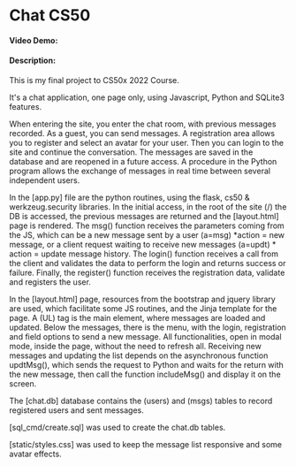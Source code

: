 # Chat CS50
#### Video Demo:  <URL HERE>
#### Description:

This is my final project to CS50x 2022 Course.

It's a chat application, one page only, using Javascript, Python and SQLite3 features.

When entering the site, you enter the chat room, with previous messages recorded. As a guest, you can send messages. A registration area allows you to register and select an avatar for your user. Then you can login to the site and continue the conversation. The messages are saved in the database and are reopened in a future access. A procedure in the Python program allows the exchange of messages in real time between several independent users.

In the [app.py] file are the python routines, using the flask, cs50 & werkzeug.security libraries.
In the initial access, in the root of the site (/) the DB is accessed, the previous messages are returned and the [layout.html] page is rendered.
The msg() function receives the parameters coming from the JS, which can be a new message sent by a user (a=msg) *action = new message, or a client request waiting to receive new messages (a=updt) * action = update message history.
The login() function receives a call from the client and validates the data to perform the login and returns success or failure.
Finally, the register() function receives the registration data, validate and registers the user.

In the [layout.html] page, resources from the bootstrap and jquery library are used, which facilitate some JS routines, and the Jinja template for the page. A (UL) tag is the main element, where messages are loaded and updated.
Below the messages, there is the menu, with the login, registration and field options to send a new message.
All functionalities, open in modal mode, inside the page, without the need to refresh all.
Receiving new messages and updating the list depends on the asynchronous function updtMsg(), which sends the request to Python and waits for the return with the new message, then call the function includeMsg() and display it on the screen.

The [chat.db] database contains the (users) and (msgs) tables to record registered users and sent messages.

[sql_cmd/create.sql] was used to create the chat.db tables.

[static/styles.css] was used to keep the message list responsive and some avatar effects.
